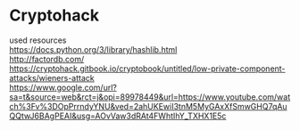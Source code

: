 # Cryptohack

used resources   
https://docs.python.org/3/library/hashlib.html        
http://factordb.com/      
https://cryptohack.gitbook.io/cryptobook/untitled/low-private-component-attacks/wieners-attack    
https://www.google.com/url?sa=t&source=web&rct=j&opi=89978449&url=https://www.youtube.com/watch%3Fv%3DOpPrrndyYNU&ved=2ahUKEwiI3tnM5MyGAxXfSmwGHQ7qAuQQtwJ6BAgPEAI&usg=AOvVaw3dRAt4FWhtIhY_TXHX1E5c

